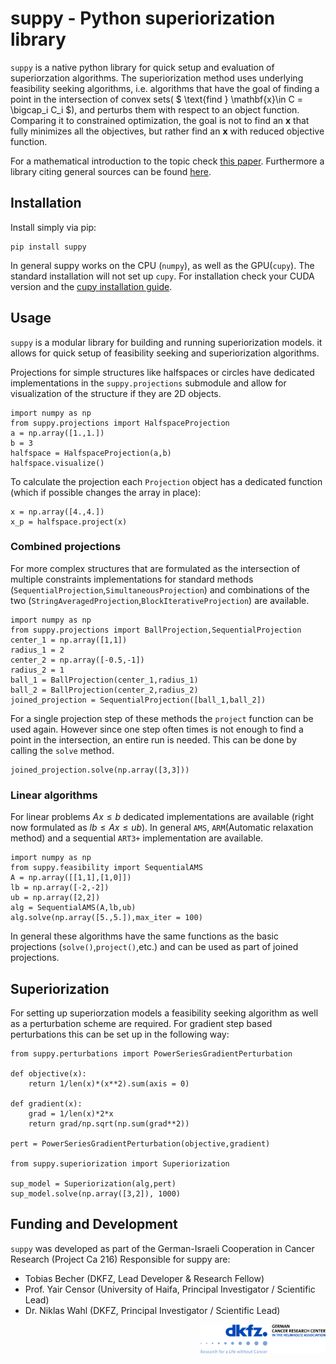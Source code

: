 # suppy - Python superiorization library

`suppy` is a native python library for quick setup and evaluation of superiorzation algorithms.
The superiorization method uses underlying feasibility seeking algorithms, i.e. algorithms that have the goal of finding a point in the intersection of convex sets(
$
\text{find } \mathbf{x}\in C = \bigcap_i C_i
$),
and perturbs them with respect to an object function. Comparing it to constrained optimization, the goal is not to find an $\mathbf{x}$ that fully minimizes all the objectives, but rather find an $\mathbf{x}$ with reduced objective function.

For a mathematical introduction to the topic check [this paper](https://pmc.ncbi.nlm.nih.gov/articles/PMC2897099/). Furthermore a library citing general sources can be found [here](https://arxiv.org/pdf/1506.04219).


## Installation
Install simply via pip:

```
pip install suppy
```

In general suppy works on the CPU (`numpy`), as well as the GPU(`cupy`). The standard installation will not set up `cupy`.
For installation check your CUDA version and the [cupy installation guide](https://docs.cupy.dev/en/stable/install.html).

## Usage

`suppy` is a modular library for building and running superiorization models.
it allows for quick setup of feasibility seeking and superiorization algorithms.

Projections for simple structures like halfspaces or circles have dedicated implementations in the `suppy.projections` submodule and allow for visualization of the structure if they are 2D objects.

```
import numpy as np
from suppy.projections import HalfspaceProjection
a = np.array([1.,1.])
b = 3
halfspace = HalfspaceProjection(a,b)
halfspace.visualize()
```

To calculate the projection each ``Projection`` object has a dedicated function (which if possible changes the array in place):
```
x = np.array([4.,4.])
x_p = halfspace.project(x)
```

### Combined projections
For more complex structures that are formulated as the intersection of multiple constraints implementations for standard methods (``SequentialProjection``,``SimultaneousProjection``) and combinations of the two (``StringAveragedProjection``,``BlockIterativeProjection``) are available.

```
import numpy as np
from suppy.projections import BallProjection,SequentialProjection
center_1 = np.array([1,1])
radius_1 = 2
center_2 = np.array([-0.5,-1])
radius_2 = 1
ball_1 = BallProjection(center_1,radius_1)
ball_2 = BallProjection(center_2,radius_2)
joined_projection = SequentialProjection([ball_1,ball_2])
```
For a single projection step of these methods the ``project`` function can be used again. However since one step often times is not enough to find a point in the intersection, an entire run is needed.
This can be done by calling the ``solve`` method.

```
joined_projection.solve(np.array([3,3]))
```

### Linear algorithms

For linear problems $Ax\leq b$ dedicated implementations are available (right now formulated as $lb \leq Ax \leq ub$). In general ``AMS``, ``ARM``(Automatic relaxation method) and a sequential ``ART3+`` implementation are available.

```
import numpy as np
from suppy.feasibility import SequentialAMS
A = np.array([[1,1],[1,0]])
lb = np.array([-2,-2])
ub = np.array([2,2])
alg = SequentialAMS(A,lb,ub)
alg.solve(np.array([5.,5.]),max_iter = 100)
```

In general these algorithms have the same functions as the basic projections (``solve()``,``project()``,etc.) and can be used as part of joined projections.

## Superiorization

For setting up superiorzation models a feasibility seeking algorithm as well as a perturbation scheme are required.
For gradient step based perturbations this can be set up in the following way:
```
from suppy.perturbations import PowerSeriesGradientPerturbation

def objective(x):
    return 1/len(x)*(x**2).sum(axis = 0)

def gradient(x):
    grad = 1/len(x)*2*x
    return grad/np.sqrt(np.sum(grad**2))

pert = PowerSeriesGradientPerturbation(objective,gradient)

from suppy.superiorization import Superiorization

sup_model = Superiorization(alg,pert)
sup_model.solve(np.array([3,2]), 1000)
```


## Funding and Development
`suppy` was developed as part of the German-Israeli Cooperation in Cancer Research (Project Ca 216)
Responsible for suppy are:

- Tobias Becher (DKFZ, Lead Developer & Research Fellow)
- Prof. Yair Censor (University of Haifa, Principal Investigator / Scientific Lead)
- Dr. Niklas Wahl (DKFZ, Principal Investigator / Scientific Lead)
<p align="right">
<img src= https://raw.githubusercontent.com/e0404/matRad/98ba2fb8b07f727a3963cf2572c82a548444580b/matRad/gfx/dkfz_logo_blue.png width="200" />
</p>
